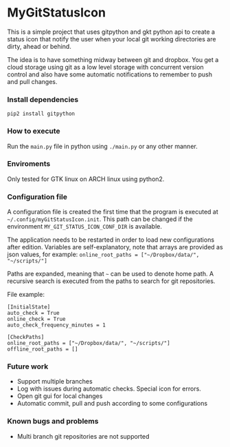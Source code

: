 
# MyGitStatusIcon
This is a simple project that uses gitpython and gkt python api to create a status icon that notify the user when your local git working directories are dirty, ahead or behind.

The idea is to have something midway between git and dropbox. You get a cloud storage using git as a low level storage with concurrent version control and also have some automatic notifications to remember to push and pull changes.

### Install dependencies
```
pip2 install gitpython
```

### How to execute
Run the `main.py` file in python using `./main.py` or any other manner.

### Enviroments
Only tested for GTK linux on ARCH linux using python2.

### Configuration file
A configuration file is created the first time that the program is executed at `~/.config/myGitStatusIcon.init`. This path can be changed
if the environment `MY_GIT_STATUS_ICON_CONF_DIR` is available.

The application needs to be restarted in order to load new configurations after edition. Variables are self-explanatory, note that arrays are provided as
json values, for example: `online_root_paths = ["~/Dropbox/data/", "~/scripts/"]`

Paths are expanded, meaning that `~` can be used to denote home path. A recursive search is executed from the paths to search for git repositories.

File example:
```
[InitialState]
auto_check = True
online_check = True
auto_check_frequency_minutes = 1

[CheckPaths]
online_root_paths = ["~/Dropbox/data/", "~/scripts/"]
offline_root_paths = []

```

### Future work
 * Support multiple branches
 * Log with issues during automatic checks. Special icon for errors.
 * Open git gui for local changes
 * Automatic commit, pull and push according to some configurations

### Known bugs and problems
 * Multi branch git repositories are not supported
